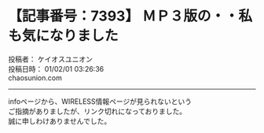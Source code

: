 # 【記事番号：7393】 ＭＰ３版の・・私も気になりました

投稿者： ケイオスユニオン  
投稿日時： 01/02/01 03:26:36  
chaosunion.com

---

infoページから、WIRELESS情報ページが見られないという  
ご指摘がありましたが、リンク切れになっておりました。  
誠に申しわけありませんでした。  
